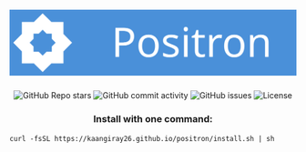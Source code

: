 <h1 align="center">
  <img src="https://raw.githubusercontent.com/kaangiray26/positron/main/docs/banner.svg" alt="Positron banner">
  <br>
</h1>

<div align="center">
    <img alt="GitHub Repo stars" src="https://img.shields.io/github/stars/kaangiray26/positron?style=flat-square">
    <img alt="GitHub commit activity" src="https://img.shields.io/github/commit-activity/m/kaangiray26/positron?style=flat-square">
    <img alt="GitHub issues" src="https://img.shields.io/github/issues/kaangiray26/positron?style=flat-square">
    <img alt="License" src="https://img.shields.io/github/license/kaangiray26/positron.svg?style=flat-square">
</div>

<div align="center">
    <h3>Install with one command:</h3>
</div>

```
curl -fsSL https://kaangiray26.github.io/positron/install.sh | sh
```
